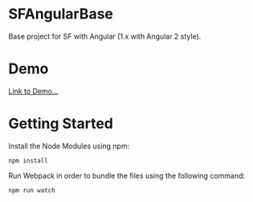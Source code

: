# SFAngularBase
Base project for SF with Angular (1.x with Angular 2 style).

# Demo
[Link to Demo...](www.linkToDemo.com)

# Getting Started
Install the Node Modules using npm:
```
npm install
```

Run Webpack in order to bundle the files using the following command:
```
npm run watch
```
